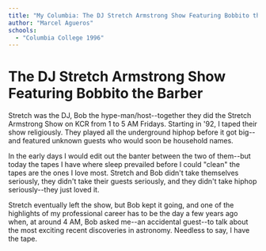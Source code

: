 ```yaml
---
title: "My Columbia: The DJ Stretch Armstrong Show Featuring Bobbito the Barber"
author: "Marcel Agueros"
schools:
  - "Columbia College 1996"
---
```


# The DJ Stretch Armstrong Show Featuring Bobbito the Barber

Stretch was the DJ, Bob the hype-man/host--together they did the Stretch Armstrong Show on KCR from 1 to 5 AM Fridays. Starting in '92, I taped their show religiously. They played all the underground hiphop before it got big--and featured unknown guests who would soon be household names.

In the early days I would edit out the banter between the two of them--but today the tapes I have where sleep prevailed before I could "clean" the tapes are the ones I love most. Stretch and Bob didn't take themselves seriously, they didn't take their guests seriously, and they didn't take hiphop seriously--they just loved it.

Stretch eventually left the show, but Bob kept it going, and one of the highlights of my professional career has to be the day a few years ago when, at around 4 AM, Bob asked me--an accidental guest--to talk about the most exciting recent discoveries in astronomy. Needless to say, I have the tape.

